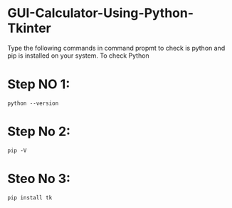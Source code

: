 # GUI-Calculator-Using-Python-Tkinter

Type the following commands in command propmt to check is python and pip is installed on your system.
To check Python
# Step NO 1: 
    python --version
# Step No 2: 
    pip -V
# Steo No 3:
    pip install tk
